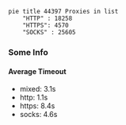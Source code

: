 
```mermaid
pie title 44397 Proxies in list
    "HTTP" : 18258
    "HTTPS": 4570
    "SOCKS" : 25605
```

### Some Info
#### Average Timeout

- mixed: 3.1s
- http: 1.1s
- https: 8.4s
- socks: 4.6s